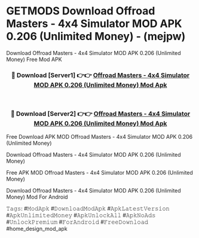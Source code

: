 # GETMODS Download Offroad Masters - 4x4 Simulator MOD APK 0.206 (Unlimited Money) - (mejpw)
Download Offroad Masters - 4x4 Simulator MOD APK 0.206 (Unlimited Money) Free Mod APK

<div align="center">
<h3>🔴 Download [Server1] 👉👉 <a href="https://apk-comot.site?title=Offroad_Masters_-_4x4_Simulator_MOD_APK_0.206_(Unlimited_Money)">Offroad Masters - 4x4 Simulator MOD APK 0.206 (Unlimited Money) Mod Apk</a></h3><br>

<h3>🔴 Download [Server2] 👉👉 <a href="https://apk-comot.site?title=Offroad_Masters_-_4x4_Simulator_MOD_APK_0.206_(Unlimited_Money)">Offroad Masters - 4x4 Simulator MOD APK 0.206 (Unlimited Money) Mod Apk</a></h3>
</div>


Free Download APK MOD Offroad Masters - 4x4 Simulator MOD APK 0.206 (Unlimited Money)

Download Offroad Masters - 4x4 Simulator MOD APK 0.206 (Unlimited Money) 

Free APK MOD Offroad Masters - 4x4 Simulator MOD APK 0.206 (Unlimited Money) 

Download Offroad Masters - 4x4 Simulator MOD APK 0.206 (Unlimited Money) Mod For Android

𝚃𝚊𝚐𝚜: #𝙼𝚘𝚍𝙰𝚙𝚔 #𝙳𝚘𝚠𝚗𝚕𝚘𝚊𝚍𝙼𝚘𝚍𝙰𝚙𝚔 #𝙰𝚙𝚔𝙻𝚊𝚝𝚎𝚜𝚝𝚅𝚎𝚛𝚜𝚒𝚘𝚗 #𝙰𝚙𝚔𝚄𝚗𝚕𝚒𝚖𝚒𝚝𝚎𝚍𝙼𝚘𝚗𝚎𝚢 #𝙰𝚙𝚔𝚄𝚗𝚕𝚘𝚌𝚔𝙰𝚕𝚕 #𝙰𝚙𝚔𝙽𝚘𝙰𝚍𝚜 #𝚄𝚗𝚕𝚘𝚌𝚔𝙿𝚛𝚎𝚖𝚒𝚞𝚖 #𝙵𝚘𝚛𝙰𝚗𝚍𝚛𝚘𝚒𝚍 #𝙵𝚛𝚎𝚎𝙳𝚘𝚠𝚗𝚕𝚘𝚊𝚍 #home_design_mod_apk